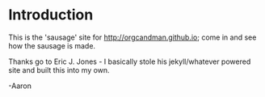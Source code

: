 Introduction
============

This is the 'sausage' site for http://orgcandman.github.io; come in and see
how the sausage is made.

Thanks go to Eric J. Jones - I basically stole his jekyll/whatever powered
site and built this into my own.

-Aaron
